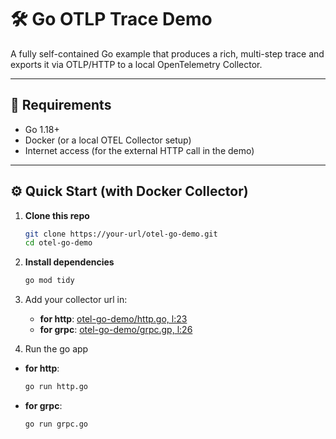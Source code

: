 # 🛠️ Go OTLP Trace Demo

A fully self-contained Go example that produces a rich, multi-step trace and exports it via OTLP/HTTP to a local OpenTelemetry Collector.

---

## 🚀 Requirements

- Go 1.18+
- Docker (or a local OTEL Collector setup)
- Internet access (for the external HTTP call in the demo)

---

## ⚙️ Quick Start (with Docker Collector)

1. **Clone this repo**  
   ```bash
   git clone https://your-url/otel-go-demo.git
   cd otel-go-demo

2. **Install dependencies**
    ```bash
    go mod tidy

3. Add your collector url in:
   - **for http**: [otel-go-demo/http.go, l:23](https://github.com/IrisDyr/traces-playground/blob/752d31295319f470e8b027af2a7924ddfa28c0d6/otel-go-demo/main.go#L23)
   - **for grpc**: [otel-go-demo/grpc.gp, l:26](https://github.com/IrisDyr/traces-playground/blob/162a7621f64831550ac000f4d660e45faea2b21b/otel-go-demo/grpc.go#L26)

5. Run the go app
- **for http**:
    ```bash
    go run http.go   
- **for grpc**:
    ```bash
    go run grpc.go 
